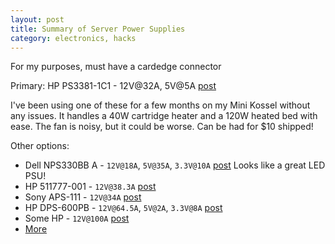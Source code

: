 ```yaml
---
layout: post
title: Summary of Server Power Supplies
category: electronics, hacks
---
```


For my purposes, must have a cardedge connector

Primary: HP PS3381-1C1 - 12V@32A, 5V@5A [post](http://www.rcgroups.com/forums/showpost.php?p=14205992&postcount=7)

I've been using one of these for a few months on my Mini Kossel without any issues. It handles a 40W cartridge heater and a 120W heated bed with ease. The fan is noisy, but it could be worse. Can be had for $10 shipped!

Other options:

- Dell NPS330BB A - `12V@18A`, `5V@35A`, `3.3V@10A` [post](http://www.rcgroups.com/forums/showthread.php?t=1382457&highlight=nps330bb) Looks like a great LED PSU!
- HP 511777-001 - `12V@38.3A` [post](http://www.rcgroups.com/forums/showpost.php?p=15599551&postcount=167)
- Sony APS-111 - `12V@34A` [post](http://www.rcgroups.com/forums/showthread.php?t=800379)
- HP DPS-600PB - `12V@64.5A`, `5V@2A`, `3.3V@8A` [post](http://www.rcgroups.com/forums/showthread.php?t=1005309&page=17#post15794997)
- Some HP - `12V@100A` [post](http://www.rcgroups.com/forums/showthread.php?t=1005309#post11639297)
- [More](http://www.rcgroups.com/forums/showthread.php?t=1292514)
